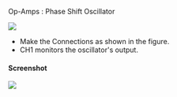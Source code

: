 Op-Amps : Phase Shift Oscillator

![](https://github.com/fossasia/pslab-experiments/blob/master/images/schematics/Phase_Shift_Oscillator.svg)

* Make the Connections as shown in the figure.
* CH1 monitors the oscillator's output.

#### Screenshot

![](https://github.com/fossasia/pslab-experiments/blob/master/images/screenshots/phaseShiftOscillator.png)

